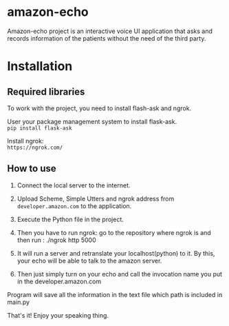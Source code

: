# amazon-echo

Amazon-echo project is an interactive voice UI application that asks and records information of the patients without the need of the third party.

# Installation

## Required libraries
To work with the project, you need to install flash-ask and ngrok.

User your package management system to install flask-ask. <br/>
```pip install flask-ask```

Install ngrok: <br/>
`https://ngrok.com/`

## How to use

1. Connect the local server to the internet.

2. Upload Scheme, Simple Utters and ngrok address from `developer.amazon.com` to the application.

3. Execute the Python file in the project.

4. Then you have to run ngrok: go to the repository where ngrok is and then run : ./ngrok http 5000

5. It will run a server and retranslate your localhost(python) to it. By this, your echo will be able to talk to the amazon server.

6. Then just simply turn on your echo and call the invocation name you put in the developer.amazon.com

Program will save all the information in the text file which path is included in main.py

That's it! Enjoy your speaking thing.
